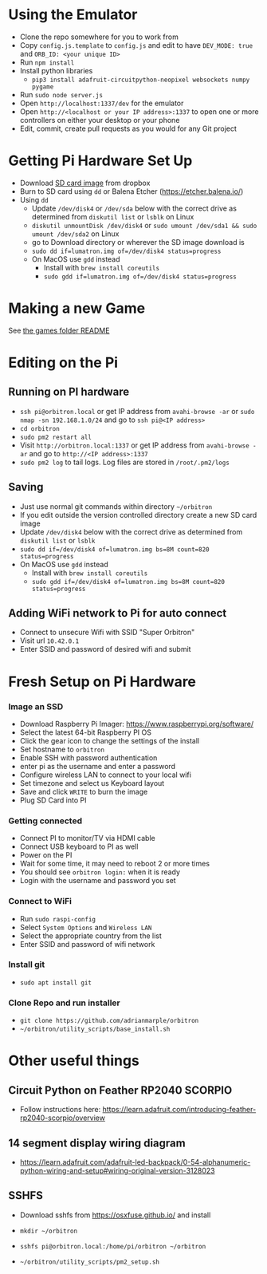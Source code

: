 # Using the Emulator

- Clone the repo somewhere for you to work from
- Copy `config.js.template` to `config.js` and edit to have `DEV_MODE: true` and `ORB_ID: <your unique ID>`
- Run `npm install`
- Install python libraries
  - `pip3 install adafruit-circuitpython-neopixel websockets numpy pygame`
- Run `sudo node server.js`
- Open `http://localhost:1337/dev` for the emulator
- Open `http://<localhost or your IP address>:1337` to open one or more controllers on either your desktop or your phone
- Edit, commit, create pull requests as you would for any Git project

# Getting Pi Hardware Set Up

- Download [SD card image](https://www.dropbox.com/scl/fi/ce7uv4ptdwy640emwvc8e/lumatron.zip) from dropbox
- Burn to SD card using `dd` or Balena Etcher (https://etcher.balena.io/)
- Using `dd`
  - Update `/dev/disk4` or `/dev/sda` below with the correct drive as determined from `diskutil list` or `lsblk` on Linux
  - `diskutil unmountDisk /dev/disk4` or `sudo umount /dev/sda1 && sudo umount /dev/sda2` on Linux
  - go to Download directory or wherever the SD image download is
  - `sudo dd if=lumatron.img of=/dev/disk4 status=progress`
  - On MacOS use `gdd` instead
    - Install with `brew install coreutils`
    - `sudo gdd if=lumatron.img of=/dev/disk4 status=progress`

# Making a new Game

See [the games folder README](games)

# Editing on the Pi

## Running on PI hardware

- `ssh pi@orbitron.local` or get IP address from `avahi-browse -ar` or `sudo nmap -sn 192.168.1.0/24` and go to `ssh pi@<IP address>`
- `cd orbitron`
- `sudo pm2 restart all`
- Visit `http://orbitron.local:1337` or get IP address from `avahi-browse -ar` and go to `http://<IP address>:1337`
- `sudo pm2 log` to tail logs. Log files are stored in `/root/.pm2/logs`

## Saving
- Just use normal git commands within directory `~/orbitron`
- If you edit outside the version controlled directory create a new SD card image
- Update `/dev/disk4` below with the correct drive as determined from `diskutil list` or `lsblk`
- `sudo dd if=/dev/disk4 of=lumatron.img bs=8M count=820 status=progress`
- On MacOS use `gdd` instead
  - Install with `brew install coreutils`
  - `sudo gdd if=/dev/disk4 of=lumatron.img bs=8M count=820 status=progress`

## Adding WiFi network to Pi for auto connect
- Connect to unsecure Wifi with SSID "Super Orbitron"
- Visit url `10.42.0.1`
- Enter SSID and password of desired wifi and submit

# Fresh Setup on Pi Hardware

### Image an SSD

- Download Raspberry Pi Imager: https://www.raspberrypi.org/software/
- Select the latest 64-bit Raspberry PI OS
- Click the gear icon to change the settings of the install
- Set hostname to `orbitron`
- Enable SSH with password authentication
- enter pi as the username and enter a password
- Configure wireless LAN to connect to your local wifi
- Set timezone and select us Keyboard layout
- Save and click `WRITE` to burn the image
- Plug SD Card into PI

### Getting connected

- Connect PI to monitor/TV via HDMI cable
- Connect USB keyboard to PI as well
- Power on the PI
- Wait for some time, it may need to reboot 2 or more times
- You should see `orbitron login:` when it is ready
- Login with the username and password you set

### Connect to WiFi

- Run `sudo raspi-config`
- Select `System Options` and `Wireless LAN`
- Select the appropriate country from the list
- Enter SSID and password of wifi network

### Install git

- `sudo apt install git`

### Clone Repo and run installer

- `git clone https://github.com/adrianmarple/orbitron`
- `~/orbitron/utility_scripts/base_install.sh`


# Other useful things

## Circuit Python on Feather RP2040 SCORPIO

- Follow instructions here: https://learn.adafruit.com/introducing-feather-rp2040-scorpio/overview

## 14 segment display wiring diagram

- https://learn.adafruit.com/adafruit-led-backpack/0-54-alphanumeric-python-wiring-and-setup#wiring-original-version-3128023

## SSHFS

- Download sshfs from https://osxfuse.github.io/ and install
- `mkdir ~/orbitron`
- `sshfs pi@orbitron.local:/home/pi/orbitron ~/orbitron`

- `~/orbitron/utility_scripts/pm2_setup.sh`
